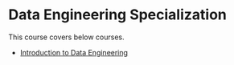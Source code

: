 # Data Engineering Specialization

This course covers below courses.

- [Introduction to Data Engineering](intro-to-data-engineering)